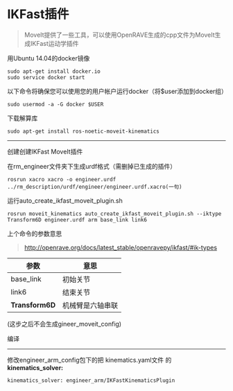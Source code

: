 # IKFast插件

> MoveIt提供了一些工具，可以使用OpenRAVE生成的cpp文件为MoveIt生成IKFast运动学插件

用Ubuntu 14.04的docker镜像

```
sudo apt-get install docker.io
sudo service docker start
```

以下命令将确保您可以使用您的用户帐户运行docker（将$user添加到docker组）

```
sudo usermod -a -G docker $USER
```

下载解算库

```
sudo apt-get install ros-noetic-moveit-kinematics
```

---

创建创建IKFast MoveIt插件

在rm_engineer文件夹下生成urdf格式（需删掉已生成的插件）

```
rosrun xacro xacro -o engineer.urdf ../rm_description/urdf/engineer/engineer.urdf.xacro(一句)
```

运行auto_create_ikfast_moveit_plugin.sh

```
rosrun moveit_kinematics auto_create_ikfast_moveit_plugin.sh --iktype Transform6D engineer.urdf arm base_link link6
```

上个命令的参数意思

> http://openrave.org/docs/latest_stable/openravepy/ikfast/#ik-types

| 参数            | 意思             |
| --------------- | ---------------- |
| base_link       | 初始关节         |
| link6           | 结束关节         |
| **Transform6D** | 机械臂是六轴串联 |

(这步之后不会生成gineer_moveit_config)

编译

---

修改engineer_arm_config包下的把 kinematics.yaml文件 的 **kinematics_solver:**

```
kinematics_solver: engineer_arm/IKFastKinematicsPlugin
```

